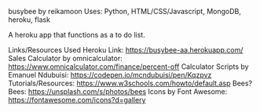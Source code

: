 busybee by reikamoon
Uses: Python, HTML/CSS/Javascript, MongoDB, heroku, flask

A heroku app that functions as a to do list.

Links/Resources Used
Heroku Link: https://busybee-aa.herokuapp.com/
Sales Calculator by omnicalculator: https://www.omnicalculator.com/finance/percent-off
Calculator Scripts by Emanuel Ndubuisi: https://codepen.io/mcndubuisi/pen/Kqzpvz
Tutorials/Resources: https://www.w3schools.com/howto/default.asp
Bees? Bees: https://unsplash.com/s/photos/bees
Icons by Font Awesome: https://fontawesome.com/icons?d=gallery
